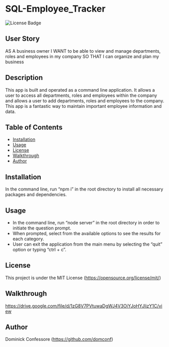 # SQL-Employee_Tracker
![License Badge](https://img.shields.io/badge/license-MIT-red)

## User Story
AS A business owner
I WANT to be able to view and manage departments, roles and employees in my company
SO THAT I can organize and plan my business

## Description
This app is built and operated as a command line application. It allows a user to access all departments, roles and employees within the company and allows a user to add departments, roles and employees to the company. This app is a fantastic way to maintain important employee information and data.

## Table of Contents
- [Installation](#installation) 
- [Usage](#usage) 
- [License](#license) 
- [Walkthrough](#walkthrough)
- [Author](#author) 

## Installation
In the command line, run “npm i” in the root directory to install all necessary packages and dependencies.

## Usage
* In the command line, run “node server” in the root directory in order to initiate the question prompt.
* When prompted, select from the available options to see the results for each category.
* User can exit the application from the main menu by selecting the “quit” option or typing “ctrl + c”.

## License
This project is under the MIT License (https://opensource.org/license/mit/)

## Walkthrough
https://drive.google.com/file/d/1zG8V7PVtuwaDgWJ4V3OiYJoHYJlizY1C/view

## Author
Dominick Confessore (https://github.com/domconf)